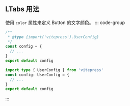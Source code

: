 ## LTabs 用法 
使用 `color` 属性来定义 Button 的文字颜色。
  <l-tabs></l-tabs>
::: code-group

  ```js [vue2]
  /**
   * @type {import('vitepress').UserConfig}
   */
  const config = {
    // ...
  }
  export default config
  ```

  ```ts [vue3]
  import type { UserConfig } from 'vitepress'
  const config: UserConfig = {
    // ...
  }
  export default config
  ```

:::

